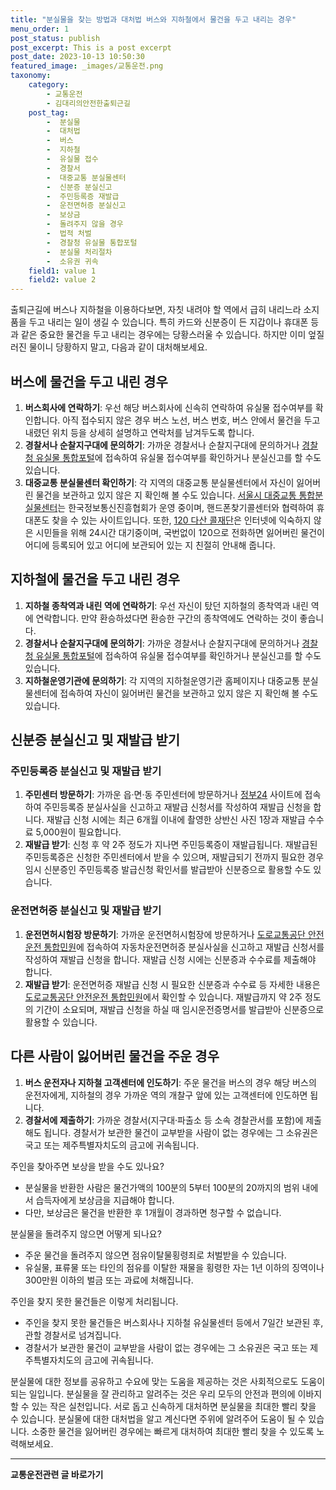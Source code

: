```yaml
---
title: "분실물을 찾는 방법과 대처법 버스와 지하철에서 물건을 두고 내리는 경우"
menu_order: 1
post_status: publish
post_excerpt: This is a post excerpt
post_date: 2023-10-13 10:50:30
featured_image: _images/교통운전.png
taxonomy:
    category:
        - 교통운전
        - 김대리의안전한출퇴근길
    post_tag:
        -  분실물
        -  대처법
        -  버스
        -  지하철
        -  유실물 접수
        -  경찰서
        -  대중교통 분실물센터
        -  신분증 분실신고
        -  주민등록증 재발급
        -  운전면허증 분실신고
        -  보상금
        -  돌려주지 않을 경우
        -  법적 처벌
        -  경찰청 유실물 통합포털
        -  분실물 처리절차
        -  소유권 귀속
    field1: value 1
    field2: value 2
---
```




출퇴근길에 버스나 지하철을 이용하다보면, 자칫 내려야 할 역에서 급히 내리느라 소지품을 두고 내리는 일이 생길 수 있습니다. 특히 카드와 신분증이 든 지갑이나 휴대폰 등과 같은 중요한 물건을 두고 내리는 경우에는 당황스러울 수 있습니다. 하지만 이미 엎질러진 물이니 당황하지 말고, 다음과 같이 대처해보세요.

## 버스에 물건을 두고 내린 경우

1. **버스회사에 연락하기**: 우선 해당 버스회사에 신속히 연락하여 유실물 접수여부를 확인합니다. 아직 접수되지 않은 경우 버스 노선, 버스 번호, 버스 안에서 물건을 두고 내렸던 위치 등을 상세히 설명하고 연락처를 남겨두도록 합니다.
2. **경찰서나 순찰지구대에 문의하기**: 가까운 경찰서나 순찰지구대에 문의하거나 [경찰청 유실물 통합포털](http://www.lost112.go.kr)에 접속하여 유실물 접수여부를 확인하거나 분실신고를 할 수도 있습니다.
3. **대중교통 분실물센터 확인하기**: 각 지역의 대중교통 분실물센터에서 자신이 잃어버린 물건을 보관하고 있지 않은 지 확인해 볼 수도 있습니다. [서울시 대중교통 통합분실물센터](http://www.seoul.go.kr)는 한국정보통신진흥협회가 운영 중이며, 핸드폰찾기콜센터와 협력하여 휴대폰도 찾을 수 있는 사이트입니다. 또한, [120 다산 콜재단](tel:120)은 인터넷에 익숙하지 않은 시민들을 위해 24시간 대기중이며, 국번없이 120으로 전화하면 잃어버린 물건이 어디에 등록되어 있고 어디에 보관되어 있는 지 친절히 안내해 줍니다.

## 지하철에 물건을 두고 내린 경우

1. **지하철 종착역과 내린 역에 연락하기**: 우선 자신이 탔던 지하철의 종착역과 내린 역에 연락합니다. 만약 환승하셨다면 환승한 구간의 종착역에도 연락하는 것이 좋습니다.
2. **경찰서나 순찰지구대에 문의하기**: 가까운 경찰서나 순찰지구대에 문의하거나 [경찰청 유실물 통합포털](http://www.lost112.go.kr)에 접속하여 유실물 접수여부를 확인하거나 분실신고를 할 수도 있습니다.
3. **지하철운영기관에 문의하기**: 각 지역의 지하철운영기관 홈페이지나 대중교통 분실물센터에 접속하여 자신이 잃어버린 물건을 보관하고 있지 않은 지 확인해 볼 수도 있습니다.

## 신분증 분실신고 및 재발급 받기

### 주민등록증 분실신고 및 재발급 받기

1. **주민센터 방문하기**: 가까운 읍·면·동 주민센터에 방문하거나 [정부24](http://www.gov.kr) 사이트에 접속하여 주민등록증 분실사실을 신고하고 재발급 신청서를 작성하여 재발급 신청을 합니다. 재발급 신청 시에는 최근 6개월 이내에 촬영한 상반신 사진 1장과 재발급 수수료 5,000원이 필요합니다.
2. **재발급 받기**: 신청 후 약 2주 정도가 지나면 주민등록증이 재발급됩니다. 재발급된 주민등록증은 신청한 주민센터에서 받을 수 있으며, 재발급되기 전까지 필요한 경우 임시 신분증인 주민등록증 발급신청 확인서를 발급받아 신분증으로 활용할 수도 있습니다.

### 운전면허증 분실신고 및 재발급 받기

1. **운전면허시험장 방문하기**: 가까운 운전면허시험장에 방문하거나 [도로교통공단 안전운전 통합민원](http://www.safedriving.or.kr)에 접속하여 자동차운전면허증 분실사실을 신고하고 재발급 신청서를 작성하여 재발급 신청을 합니다. 재발급 신청 시에는 신분증과 수수료를 제출해야 합니다.
2. **재발급 받기**: 운전면허증 재발급 신청 시 필요한 신분증과 수수료 등 자세한 내용은 [도로교통공단 안전운전 통합민원](http://www.safedriving.or.kr)에서 확인할 수 있습니다. 재발급까지 약 2주 정도의 기간이 소요되며, 재발급 신청을 하실 때 임시운전증명서를 발급받아 신분증으로 활용할 수 있습니다.

## 다른 사람이 잃어버린 물건을 주운 경우

1. **버스 운전자나 지하철 고객센터에 인도하기**: 주운 물건을 버스의 경우 해당 버스의 운전자에게, 지하철의 경우 가까운 역의 개찰구 앞에 있는 고객센터에 인도하면 됩니다.
2. **경찰서에 제출하기**: 가까운 경찰서(지구대·파출소 등 소속 경찰관서를 포함)에 제출해도 됩니다. 경찰서가 보관한 물건이 교부받을 사람이 없는 경우에는 그 소유권은 국고 또는 제주특별자치도의 금고에 귀속됩니다.

주인을 찾아주면 보상을 받을 수도 있나요?
- 분실물을 반환한 사람은 물건가액의 100분의 5부터 100분의 20까지의 범위 내에서 습득자에게 보상금을 지급해야 합니다.
- 다만, 보상금은 물건을 반환한 후 1개월이 경과하면 청구할 수 없습니다.

분실물을 돌려주지 않으면 어떻게 되나요?
- 주운 물건을 돌려주지 않으면 점유이탈물횡령죄로 처벌받을 수 있습니다.
- 유실물, 표류물 또는 타인의 점유를 이탈한 재물을 횡령한 자는 1년 이하의 징역이나 300만원 이하의 벌금 또는 과료에 처해집니다.

주인을 찾지 못한 물건들은 이렇게 처리됩니다.
- 주인을 찾지 못한 물건들은 버스회사나 지하철 유실물센터 등에서 7일간 보관된 후, 관할 경찰서로 넘겨집니다.
- 경찰서가 보관한 물건이 교부받을 사람이 없는 경우에는 그 소유권은 국고 또는 제주특별자치도의 금고에 귀속됩니다.

분실물에 대한 정보를 공유하고 수요에 맞는 도움을 제공하는 것은 사회적으로도 도움이 되는 일입니다. 분실물을 잘 관리하고 알려주는 것은 우리 모두의 안전과 편의에 이바지할 수 있는 작은 실천입니다. 서로 돕고 신속하게 대처하면 분실물을 최대한 빨리 찾을 수 있습니다. 분실물에 대한 대처법을 알고 계신다면 주위에 알려주어 도움이 될 수 있습니다. 소중한 물건을 잃어버린 경우에는 빠르게 대처하여 최대한 빨리 찾을 수 있도록 노력해보세요.


<!-- wp:separator -->
<hr class="wp-block-separator has-alpha-channel-opacity"/>
<!-- /wp:separator -->
<!-- wp:group {"backgroundColor":"base","layout":{"type":"constrained"}} -->
<div class="wp-block-group has-base-background-color has-background">
<!-- wp:paragraph {"align":"center","fontSize":"large"} -->
<p class="has-text-align-center has-large-font-size"><strong>교통운전관련 글 바로가기</strong></p>
<!-- /wp:paragraph -->


<!-- wp:latest-posts{"categories": [{"id": 1440, "count": 100, "description": "", "link": "https://uknowlaw.com/category/%ea%b5%90%ed%86%b5%ec%9a%b4%ec%a0%84/", "name": "교통운전", "slug": "교통운전", "taxonomy": "category", "parent": 0, "meta": [],"_links":{"self":[{"href":"https://uknowlaw.com/wp-json/wp/v2/categories/1440"}],"collection":[{"href":"https://uknowlaw.com/wp-json/wp/v2/categories"}],"about":[{"href":"https://uknowlaw.com/wp-json/wp/v2/taxonomies/category"}],"wp:post_type":[{"href":"https://uknowlaw.com/wp-json/wp/v2/posts?categories=1440"}],"curies":[{"name":"wp","href":"https://api.w.org/{rel}","templated":true}]}}],"postsToShow":100,"excerptLength":28,"postLayout":"grid","columns":2,"featuredImageAlign":"left","featuredImageSizeSlug":"large","fontSize":"medium"} /-->
</div>
<!-- /wp:group -->
    